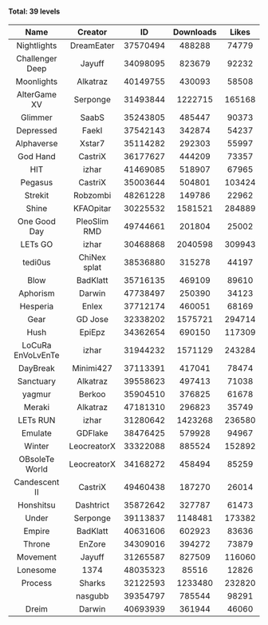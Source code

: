 #### Total: 39 levels

| Name | Creator | ID | Downloads | Likes |
|:---:|:---:|:---:|:---:|:---:|
| Nightlights | DreamEater | 37570494 | 488288 | 74779
| Challenger Deep | Jayuff | 34098095 | 823679 | 92232
| Moonlights | Alkatraz | 40149755 | 430093 | 58508
| AlterGame XV | Serponge | 31493844 | 1222715 | 165168
| Glimmer | SaabS | 35243805 | 485447 | 90373
| Depressed | FaekI | 37542143 | 342874 | 54237
| Alphaverse | Xstar7 | 35114282 | 292303 | 55997
| God Hand | CastriX | 36177627 | 444209 | 73357
| HIT | izhar | 41469085 | 518907 | 67965
| Pegasus | CastriX | 35003644 | 504801 | 103424
| Strekit | Robzombi | 48261228 | 149786 | 22962
| Shine | KFAOpitar | 30225532 | 1581521 | 284889
| One Good Day | PleoSlim RMD | 49744661 | 201804 | 25002
| LETs GO | izhar | 30468868 | 2040598 | 309943
| tedi0us | ChiNex splat | 38536880 | 315278 | 44197
| Blow | BadKlatt | 35716135 | 469109 | 89610
| Aphorism | Darwin | 47738497 | 250390 | 34123
| Hesperia | Enlex | 37712174 | 460051 | 68169
| Gear | GD Jose | 32338202 | 1575721 | 294714
| Hush | EpiEpz | 34362654 | 690150 | 117309
| LoCuRa EnVoLvEnTe | izhar | 31944232 | 1571129 | 243284
| DayBreak | Minimi427 | 37113391 | 417041 | 78474
| Sanctuary | Alkatraz | 39558623 | 497413 | 71038
| yagmur | Berkoo | 35904510 | 376825 | 61678
| Meraki | Alkatraz | 47181310 | 296823 | 35749
| LETs  RUN | izhar | 31280642 | 1423268 | 236580
| Emulate | GDFlake | 38476425 | 579928 | 94967
| Winter | LeocreatorX | 33322088 | 885524 | 152892
| OBsoleTe World | LeocreatorX | 34168272 | 458494 | 85259
| Candescent II | CastriX | 49460438 | 187270 | 26014
| Honshitsu | Dashtrict | 35872642 | 327787 | 61473
| Under | Serponge | 39113837 | 1148481 | 173382
| Empire | BadKlatt | 40631606 | 602923 | 83636
| Throne | EnZore | 34309016 | 394272 | 73879
| Movement | Jayuff | 31265587 | 827509 | 116060
| Lonesome | 1374 | 48035323 | 85516 | 12826
| Process | Sharks | 32122593 | 1233480 | 232820
|   | nasgubb | 39354797 | 785544 | 98291
| Dreim | Darwin | 40693939 | 361944 | 46060
